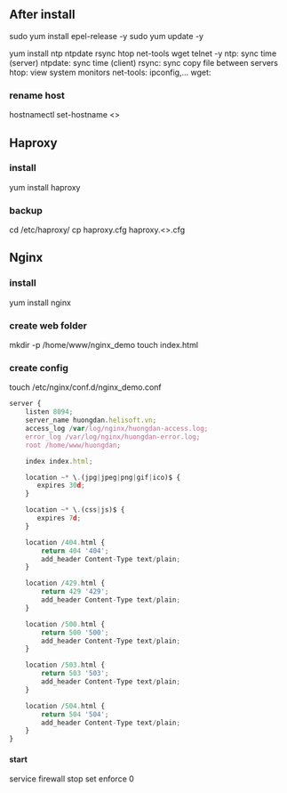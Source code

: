 ## After install
sudo yum install epel-release -y
sudo yum update -y

yum install ntp ntpdate rsync htop net-tools wget telnet -y
ntp: sync time (server)
ntpdate: sync time (client)
rsync: sync copy file between servers
htop: view system monitors
net-tools: ipconfig,...
wget: 

### rename host
hostnamectl set-hostname <<hostname>>

## Haproxy
### install
yum install haproxy
### backup
cd /etc/haproxy/
cp haproxy.cfg haproxy.<<backup date>>.cfg
  
## Nginx
### install
yum install nginx
### create web folder
mkdir -p /home/www/nginx_demo
touch index.html
### create config
touch /etc/nginx/conf.d/nginx_demo.conf

```javascript
server {
    listen 8094;
    server_name huongdan.helisoft.vn;
    access_log /var/log/nginx/huongdan-access.log;
    error_log /var/log/nginx/huongdan-error.log;
    root /home/www/huongdan;

    index index.html;

    location ~* \.(jpg|jpeg|png|gif|ico)$ {
       expires 30d;
    }

    location ~* \.(css|js)$ {
       expires 7d;
    }

    location /404.html {
        return 404 '404';
        add_header Content-Type text/plain;
    }

    location /429.html {
        return 429 '429';
        add_header Content-Type text/plain;
    }

    location /500.html {
        return 500 '500';
        add_header Content-Type text/plain;
    }

    location /503.html {
        return 503 '503';
        add_header Content-Type text/plain;
    }

    location /504.html {
        return 504 '504';
        add_header Content-Type text/plain;
    }
}
```

#### start
service firewall stop
set enforce 0
